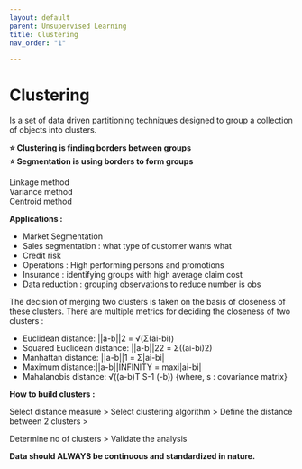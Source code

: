 ```yaml
---
layout: default
parent: Unsupervised Learning
title: Clustering
nav_order: "1"

---
```

# Clustering

Is a set of data driven partitioning techniques designed to group a collection of objects into clusters.

**⭐ Clustering is finding borders between groups  
⭐ Segmentation is using borders to form groups**

Linkage method  
Variance method  
Centroid method

**Applications :**

* Market Segmentation
* Sales segmentation : what type of customer wants what
* Credit risk
* Operations : High performing persons and promotions
* Insurance : identifying groups with high average claim cost
* Data reduction : grouping observations to reduce number is obs

The decision of merging two clusters is taken on the basis of closeness of these clusters. There are multiple metrics for deciding the closeness of two clusters :

* Euclidean distance: ||a-b||2 = √(Σ(ai-bi))
* Squared Euclidean distance: ||a-b||22 = Σ((ai-bi)2)
* Manhattan distance: ||a-b||1 = Σ|ai-bi|
* Maximum distance:||a-b||INFINITY = maxi|ai-bi|
* Mahalanobis distance: √((a-b)T S-1 (-b)) {where, s : covariance matrix}

**How to build clusters :**

Select distance measure > Select clustering algorithm > Define the distance between 2 clusters >

Determine no of clusters > Validate the analysis

**Data should ALWAYS be continuous and standardized in nature.**